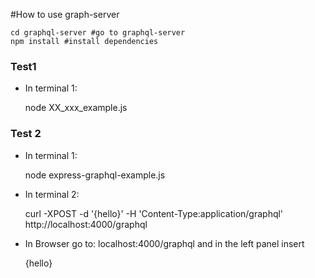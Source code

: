 #How to use graph-server

    cd graphql-server #go to graphql-server
    npm install #install dependencies

### Test1

 * In terminal 1:

      node XX_xxx_example.js


### Test 2

 * In terminal 1:

     node express-graphql-example.js

 * In terminal 2:

     curl -XPOST -d '{hello}' -H 'Content-Type:application/graphql' http://localhost:4000/graphql

 * In Browser go to: localhost:4000/graphql and in the left panel insert

     {hello}
